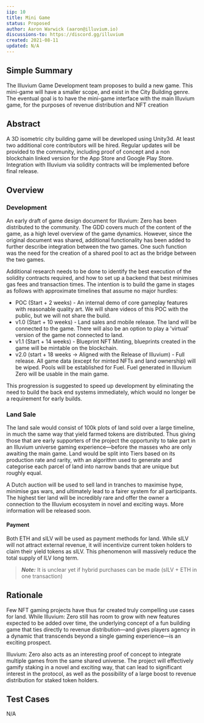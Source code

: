 ```yaml
---
iip: 10
title: Mini Game
status: Proposed
author: Aaron Warwick (aaron@illuvium.io)
discussions-to: https://discord.gg/illuvium
created: 2021-08-11
updated: N/A
---
```


## Simple Summary
The Illuvium Game Development team proposes to build a new game. This mini-game will have a smaller scope, and exist in the City Building
genre. The eventual goal is to have the mini-game interface with the main Illuvium game, for the purposes of revenue distribution and NFT
creation

## Abstract
A 3D isometric city building game will be developed using Unity3d. At least two additional core contributors will be hired. Regular updates will be
provided to the community, including proof of concept and a non blockchain linked version for the App Store and Google Play Store. Integration
with Illuvium via solidity contracts will be implemented before final release.

## Overview
### Development
An early draft of game design document for Illuvium: Zero has been distributed to the community. The GDD covers much of the content of the game, as a high level overview of the game dynamics. However, since the original document was shared, additional functionality has been added to further describe integration between the two games. One such function was the need for the creation of a shared pool to act as the bridge between the two games.

Additional research needs to be done to identify the best execution of the solidity contracts required, and how to set up a backend that best minimises gas fees and transaction times. The intention is to build the game in stages as follows with approximate timelines that assume no
major hurdles:

* POC (Start + 2 weeks) - An internal demo of core gameplay features with reasonable quality art. We will share videos of this POC with the public, but we will not share the build.
* v1.0 (Start + 10 weeks) - Land sales and mobile release. The land will be connected to the game. There will also be an option to play a 'virtual' version of the game not connected to land.
* v1.1 (Start + 14 weeks) - Blueprint NFT Minting, blueprints created in the game will be mintable on the blockchain.
* v2.0 (start + 18 weeks -> Aligned with the Release of Illuvium) - Full release. All game data (except for minted NFTs and land ownership) will be wiped. Pools will be established for Fuel. Fuel generated in Illuvium Zero will be usable in the main game.

This progression is suggested to speed up development by eliminating the need to build the back end systems immediately, which would no longer be a requirement for early builds.

### Land Sale
The land sale would consist of 100k plots of land sold over a large timeline, in much the same way that yield farmed tokens are distributed. Thus giving those that are early supporters of the project the opportunity to take part in an Illuvium universe gaming experience—before the masses who are only awaiting the main game. Land would be split into Tiers based on its production rate and rarity, with an algorithm used to generate and categorise each parcel of land into narrow bands that are unique but roughly equal.

A Dutch auction will be used to sell land in tranches to maximise hype, minimise gas wars, and ultimately lead to a fairer system for all participants. The highest tier land will be incredibly rare and offer the owner a connection to the Illuvium ecosystem in novel and exciting ways.
More information will be released soon.

#### Payment
Both ETH and sILV will be used as payment methods for land. While sILV will not attract external revenue, it will incentivize current token holders to claim their yield tokens as sILV. This phenomenon will massively reduce the total supply of ILV long term.

> **_Note:_** It is unclear yet if hybrid purchases can be made (sILV + ETH in one transaction)

## Rationale
Few NFT gaming projects have thus far created truly compelling use cases for land. While Illuvium: Zero still has room to grow with new features expected to be added over time, the underlying concept of a fun building game that ties directly to revenue distribution—and gives players agency in a dynamic that transcends beyond a single gaming experience—is an exciting prospect.

Illuvium: Zero also acts as an interesting proof of concept to integrate multiple games from the same shared universe. The project will effectively gamify staking in a novel and exciting way, that can lead to significant interest in the protocol, as well as the possibility of a large boost to revenue
distribution for staked token holders.

## Test Cases
N/A